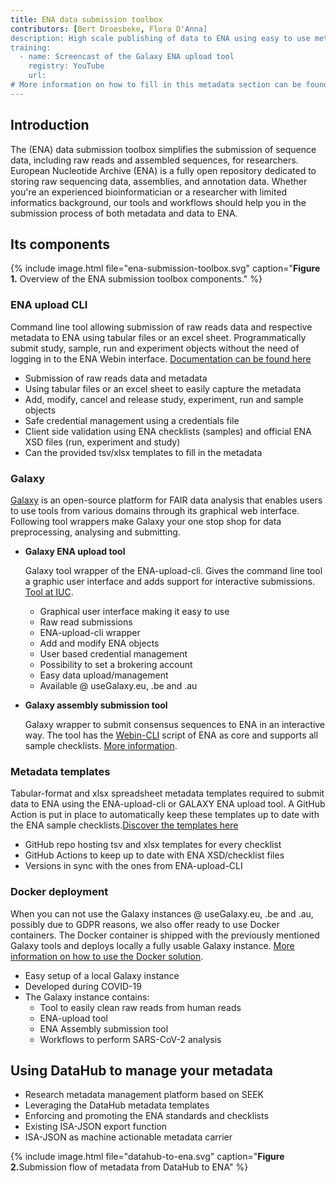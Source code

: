 ```yaml
---
title: ENA data submission toolbox
contributors: [Bert Droesbeke, Flora D'Anna] 
description: High scale publishing of data to ENA using easy to use metadata templates. 
training:
  - name: Screencast of the Galaxy ENA upload tool
    registry: YouTube
    url:
# More information on how to fill in this metadata section can be found here https://www.infectious-diseases-toolkit.org/contribute/page-metadata
---
```



## Introduction 

The (ENA) data submission toolbox simplifies the submission of sequence data, including raw reads and assembled sequences, for researchers. European Nucleotide Archive (ENA) is a fully open repository dedicated to storing raw sequencing data, assemblies, and annotation data.
Whether you're an experienced bioinformatician or a researcher with limited informatics background, our tools and workflows should help you in the submission process of both metadata and data to ENA.

## Its components

{% include image.html file="ena-submission-toolbox.svg" caption="<b>Figure 1.</b> Overview of the ENA submission toolbox components." %}


### ENA upload CLI

Command line tool allowing submission of raw reads data and respective metadata to ENA using tabular files or an excel sheet. Programmatically submit study, sample, run and experiment objects without the need of logging in to the ENA Webin interface. [Documentation can be found here](https://github.com/usegalaxy-eu/ena-upload-cli)

- Submission of raw reads data and metadata
- Using tabular files or an excel sheet to easily capture the metadata
- Add, modify, cancel and release study, experiment, run and sample objects
- Safe credential management using a credentials file
- Client side validation using ENA checklists (samples) and official ENA XSD files (run, experiment and study)
- Can the provided tsv/xlsx templates to fill in the metadata

### Galaxy

[Galaxy](https://galaxyproject.org/eu/) is an open-source platform for FAIR data analysis that enables users to use tools from various domains through its graphical web interface.
Following tool wrappers make Galaxy your one stop shop for data preprocessing, analysing and submitting.

- **Galaxy ENA upload tool**

    Galaxy tool wrapper of the ENA-upload-cli. Gives the command line tool a graphic user interface and adds support for interactive submissions. 
    [Tool at IUC](https://github.com/galaxyproject/tools-iuc/tree/master/tools/ena_upload).

    - Graphical user interface making it easy to use
    - Raw read submissions
    - ENA-upload-cli wrapper
    - Add and modify ENA objects
    - User based credential management
    - Possibility to set a brokering account
    - Easy data upload/management
    - Available @ useGalaxy.eu, .be and .au

- **Galaxy assembly submission tool**

    Galaxy wrapper to submit consensus sequences to ENA in an interactive way. The tool has the [Webin-CLI](https://github.com/enasequence/webin-cli) script of ENA as core and supports all sample checklists. [More information](https://github.com/usegalaxy-be/galaxytools/tree/main/consensus_sequence_ena_galaxy).


### Metadata templates

Tabular-format and xlsx spreadsheet metadata templates required to submit data to ENA using the ENA-upload-cli or GALAXY ENA upload tool. A GitHub Action is put in place to automatically keep these templates up to date with the ENA sample checklists.[Discover the templates here](https://github.com/ELIXIR-Belgium/ENA-metadata-templates)

- GitHub repo hosting tsv and xlsx templates for every checklist
- GitHub Actions to keep up to date with ENA XSD/checklist files
- Versions in sync with the ones from ENA-upload-CLI



### Docker deployment

When you can not use the Galaxy instances @ useGalaxy.eu, .be and .au, possibly due to GDPR reasons, we also offer ready to use Docker containers. The  Docker container is shipped with the previously mentioned Galaxy tools and deploys locally a fully usable Galaxy instance. 
[More information on how to use the Docker solution](https://github.com/ELIXIR-Belgium/ena-upload-container).

- Easy setup of a local Galaxy instance
- Developed during COVID-19
- The Galaxy instance contains:
    - Tool to easily clean raw reads from human reads
    - ENA-upload tool
    - ENA Assembly submission tool
    - Workflows to perform SARS-CoV-2 analysis


## Using DataHub to manage your metadata

- Research metadata management platform based on SEEK
- Leveraging the DataHub metadata templates
- Enforcing and promoting the ENA standards and checklists
- Existing ISA-JSON export function
- ISA-JSON as machine actionable metadata carrier


{% include image.html file="datahub-to-ena.svg" caption="<b>Figure 2.</b>Submission flow of metadata from DataHub to ENA" %}

